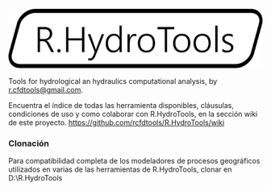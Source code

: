![R.HydroTools](https://github.com/rcfdtools/rcfdtools/blob/main/Icons/R.HydroTools.svg)

Tools for hydrological an hydraulics computational analysis, by r.cfdtools@gmail.com.

Encuentra el índice de todas las herramienta disponibles, cláusulas, condiciones de uso y como colaborar con R.HydroTools, en la sección wiki de este proyecto. https://github.com/rcfdtools/R.HydroTools/wiki

### Clonación

Para compatibilidad completa de los modeladores de procesos geográficos utilizados en varias de las herramientas de R.HydroTools, clonar en D:\R.HydroTools
